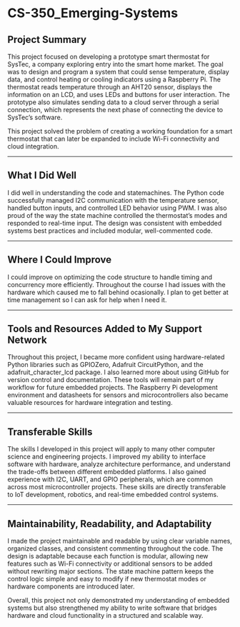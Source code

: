 # CS-350_Emerging-Systems


## **Project Summary**
This project focused on developing a prototype smart thermostat for SysTec, a company exploring entry into the smart home market. The goal was to design and program a system that could sense temperature, display data, and control heating or cooling indicators using a Raspberry Pi. The thermostat reads temperature through an AHT20 sensor, displays the information on an LCD, and uses LEDs and buttons for user interaction. The prototype also simulates sending data to a cloud server through a serial connection, which represents the next phase of connecting the device to SysTec’s software.

This project solved the problem of creating a working foundation for a smart thermostat that can later be expanded to include Wi-Fi connectivity and cloud integration.

---

## **What I Did Well**
I did well in understanding the code and statemachines. The Python code successfully managed I2C communication with the temperature sensor, handled button inputs, and controlled LED behavior using PWM. I was also proud of the way the state machine controlled the thermostat’s modes and responded to real-time input. The design was consistent with embedded systems best practices and included modular, well-commented code.

---

## **Where I Could Improve**
I could improve on optimizing the code structure to handle timing and concurrency more efficiently. Throughout the course I had issues with the hardware which caused me to fall behind ocasionally. I plan to get better at time management so I can ask for help when I need it.

---

## **Tools and Resources Added to My Support Network**
Throughout this project, I became more confident using hardware-related Python libraries such as GPIOZero, Adafruit CircuitPython, and the adafruit_character_lcd package. I also learned more about using GitHub for version control and documentation. These tools will remain part of my workflow for future embedded projects. The Raspberry Pi development environment and datasheets for sensors and microcontrollers also became valuable resources for hardware integration and testing.

---

## **Transferable Skills**
The skills I developed in this project will apply to many other computer science and engineering projects. I improved my ability to interface software with hardware, analyze architecture performance, and understand the trade-offs between different embedded platforms. I also gained experience with I2C, UART, and GPIO peripherals, which are common across most microcontroller projects. These skills are directly transferable to IoT development, robotics, and real-time embedded control systems.

---

## **Maintainability, Readability, and Adaptability**
I made the project maintainable and readable by using clear variable names, organized classes, and consistent commenting throughout the code. The design is adaptable because each function is modular, allowing new features such as Wi-Fi connectivity or additional sensors to be added without rewriting major sections. The state machine pattern keeps the control logic simple and easy to modify if new thermostat modes or hardware components are introduced later.

Overall, this project not only demonstrated my understanding of embedded systems but also strengthened my ability to write software that bridges hardware and cloud functionality in a structured and scalable way.
